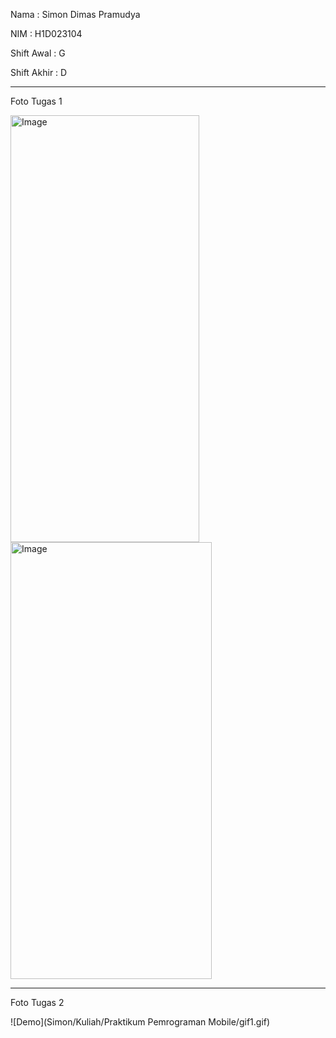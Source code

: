 Nama        : Simon Dimas Pramudya

NIM         : H1D023104

Shift Awal  : G

Shift Akhir : D

---

Foto Tugas 1

<img width="302" height="683" alt="Image" src="https://github.com/user-attachments/assets/59398627-af3d-4c11-93ef-82bec19c8d6c" />

<img width="322" height="699" alt="Image" src="https://github.com/user-attachments/assets/2ca41b8e-699d-486f-acff-c0fa2c55e97e" />

---

Foto Tugas 2

![Demo](Simon/Kuliah/Praktikum Pemrograman Mobile/gif1.gif)
